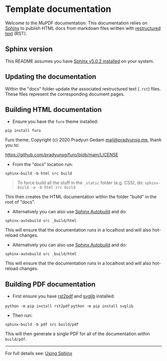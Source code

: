 # Template documentation

Welcome to the MuPDF documentation. This documentation relies on [Sphinx](https://www.sphinx-doc.org/en/master/) to publish HTML docs from markdown files written with [restructured text](https://en.wikipedia.org/wiki/ReStructuredText) (RST).

## Sphinx version

This README assumes you have [Sphinx v5.0.2 installed](https://www.sphinx-doc.org/en/master/usage/installation.html) on your system.


## Updating the documentation

Within the "docs" folder update the associated restructured text (`.rst`) files. These files represent the corresponding document pages.



## Building HTML documentation

- Ensure you have the `furo` theme installed:

`pip install furo`

Furo theme, Copyright (c) 2020 Pradyun Gedam <mail@pradyunsg.me>, thank you to:

https://github.com/pradyunsg/furo/blob/main/LICENSE


- From the "docs" location run:

`sphinx-build -b html src build`

> To force build all the stuff in the `_static` folder (e.g. CSS), do:
> `sphinx-build -a -b html src build`

This then creates the HTML documentation within the folder "build" in the root of "docs".

- Alternatively you can also use [Sphinx Autobuild](https://pypi.org/project/sphinx-autobuild/) and do:

`sphinx-autobuild src _build/html`

This will ensure that the documentation runs in a localhost and will also hot-reload changes.



- Alternatively you can also use [Sphinx Autobuild](https://pypi.org/project/sphinx-autobuild/) and do:

`sphinx-autobuild src _build/html`

This will ensure that the documentation runs in a localhost and will also hot-reload changes.


## Building PDF documentation


- First ensure you have [rst2pdf](https://pypi.org/project/rst2pdf/) and
[svglib](https://pypi.org/project/svglib/) installed:


`python -m pip install rst2pdf`
`python -m pip install svglib`


- Then run:


`sphinx-build -b pdf src build/pdf`

This will then generate a single PDF for all of the documentation within `build/pdf`.


---


For full details see: [Using Sphinx](https://www.sphinx-doc.org/en/master/usage/index.html)
